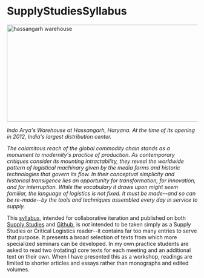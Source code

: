 SupplyStudiesSyllabus
=====================

<img src="https://supplystudies.files.wordpress.com/2016/02/hassangarh-warehouse.jpg" alt="hassangarh warehouse" width="650" height="256" />

_Indo Arya's Warehouse at Hassangarh, Haryana. At the time of its opening in 2012, India's largest distribution center._

_The calamitous reach of the global commodity chain stands as a monument to modernity's practice of production. As contemporary critiques consider its mounting intractability, they reveal the worldwide pattern of logistical machinary given by the media forms and historic technologies that govern its flow. In their conceptual simplicity and historical transigence lies an opportunity for transformation, for innovation, and for interruption. While the vocabulary it draws upon might seem familiar, the language of logistics is not fixed. It must be made--and so can be re-made--by the tools and techniques assembled every day in service to supply._

This [syllabus](https://github.com/hock/SupplyStudiesSyllabus/blob/master/syllabus.markdown), intended for collaborative iteration and published on both [Supply Studies](https://supplystudies.com/syllabus/) and [Github](https://github.com/hock/SupplyStudiesSyllabus), is _not_ intended to be taken simply as a Supply Studies or Critical Logistics reader--it contains far too many entries to serve that purpose. It presents a broad selection of texts from which more specialized seminars can be developed. In my own practice students are asked to read two (rotating) core texts for each meeting and an additional text on their own. When I have presented this as a workshop, readings are limited to shorter articles and essays rather than monographs and edited volumes.